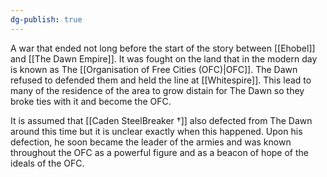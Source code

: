 ```yaml
---
dg-publish: true
---
```

A war that ended not long before the start of the story between [[Ehobel]] and [[The Dawn Empire]]. It was fought on the land that in the modern day is known as The [[Organisation of Free Cities (OFC)|OFC]]. The Dawn refused to defended them and held the line at [[Whitespire]]. This lead to many of the residence of the area to grow distain for The Dawn so they broke ties with it and become the OFC. 

It is assumed that [[Caden SteelBreaker †]] also defected from The Dawn around this time but it is unclear exactly when this happened. Upon his defection, he soon became the leader of the armies and was known throughout the OFC as a powerful figure and as a beacon of hope of the ideals of the OFC.